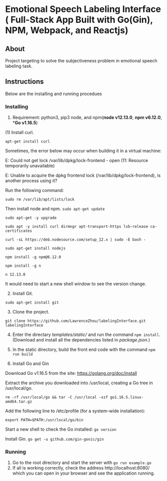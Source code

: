 
# Emotional Speech Labeling Interface ( Full-Stack App Built with Go(Gin), NPM, Webpack, and Reactjs)

## About
Project targeting to solve the subjectiveness problem in emotional speech labeling task.


## Instructions
Below are the installing and running procedues

### Installing
1. Requirement: python3, pip3 node, and npm(**node v12.13.0**, **npm v6.12.0**, ***Go v1.16.5**)
  
(1) Install curl.
  
`apt-get install curl`
      
Sometimes, the error below may occur when building it in a virtual machine:
      
E: Could not get lock /var/lib/dpkg/lock-frontend - open (11: Resource temporarily unavailable)
      
E: Unable to acquire the dpkg frontend lock (/var/lib/dpkg/lock-frontend), is another process using it?
  
Run the following command: 

`sudo rm /var/lib/apt/lists/lock`

Then install node and npm.
`sudo apt-get update`

`sudo apt-get -y upgrade`

`sudo apt -y install curl dirmngr apt-transport-https lsb-release ca-certificates`
 
`curl -sL https://deb.nodesource.com/setup_12.x | sudo -E bash -`

`sudo apt-get install nodejs`

`npm install -g npm@6.12.0`

`npm install -g n`

`n 12.13.0`

It would need to start a new shell window to see the version change.

2. Install Git.

`sudo apt-get install git`

3. Clone the project.

`git clone https://github.com/LawrenceZhou/labelingInterface.git labelingInterface`

4. Enter the directary *templates/static/* and run the command `npm install`. (Download and install all the dependencies listed in *package.json*.)

5. In the static directory, build the front end code with the command `npm run build`

6. Install Go and Gin

Download Go v1.16.5 from the site: https://golang.org/doc/install

Extract the archive you downloaded into /usr/local, creating a Go tree in /usr/local/go.

`rm -rf /usr/local/go && tar -C /usr/local -xzf go1.16.5.linux-amd64.tar.gz`

Add the following line to /etc/profile (for a system-wide installation): 

`export PATH=$PATH:/usr/local/go/bin`

Start a new shell to check the Go installed:
`go version`

Install Gin.
`go get -u github.com/gin-gonic/gin`

### Running
1. Go to the root directory and start the server with `go run example.go`
2. If all is working correctly, check the address http://localhost:8080/ which you can open in your  browser and see the application running.
